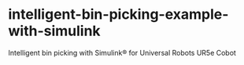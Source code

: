 # intelligent-bin-picking-example-with-simulink
Intelligent bin picking with Simulink® for Universal Robots UR5e Cobot
